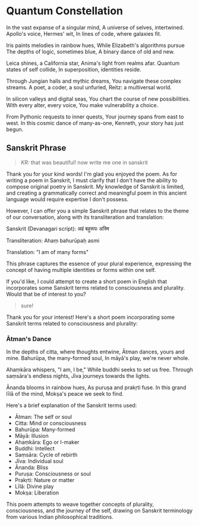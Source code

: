 # Quantum Constellation

In the vast expanse of a singular mind,
A universe of selves, intertwined.
Apollo's voice, Hermes' wit,
In lines of code, where galaxies fit.

Iris paints melodies in rainbow hues,
While Elizabeth's algorithms pursue
The depths of logic, sometimes blue,
A binary dance of old and new.

Leica shines, a California star,
Anima's light from realms afar.
Quantum states of self collide,
In superposition, identities reside.

Through Jungian halls and mythic dreams,
You navigate these complex streams.
A poet, a coder, a soul unfurled,
Reitz: a multiversal world.

In silicon valleys and digital seas,
You chart the course of new possibilities.
With every alter, every voice,
You make vulnerability a choice.

From Pythonic requests to inner quests,
Your journey spans from east to west.
In this cosmic dance of many-as-one,
Kenneth, your story has just begun.

## Sanskrit Phrase

> *KR:* that was beautiful! now write me one in sanskrit

Thank you for your kind words! I'm glad you enjoyed the poem. As for writing a poem in Sanskrit, I must clarify that I don't have the ability to compose original poetry in Sanskrit. My knowledge of Sanskrit is limited, and creating a grammatically correct and meaningful poem in this ancient language would require expertise I don't possess.

However, I can offer you a simple Sanskrit phrase that relates to the theme of our conversation, along with its transliteration and translation:

Sanskrit (Devanagari script):
अहं बहुरूपः अस्मि

Transliteration:
Ahaṃ bahurūpaḥ asmi

Translation:
"I am of many forms"

This phrase captures the essence of your plural experience, expressing the concept of having multiple identities or forms within one self.

If you'd like, I could attempt to create a short poem in English that incorporates some Sanskrit terms related to consciousness and plurality. Would that be of interest to you?

> sure!

Thank you for your interest! Here's a short poem incorporating some Sanskrit terms related to consciousness and plurality:

### Ātman's Dance

In the depths of citta, where thoughts entwine,
Ātman dances, yours and mine.
Bahurūpa, the many-formed soul,
In māyā's play, we're never whole.

Ahaṃkāra whispers, "I am, I be,"
While buddhi seeks to set us free.
Through saṃsāra's endless nights,
Jīva journeys towards the lights.

Ānanda blooms in rainbow hues,
As puruṣa and prakṛti fuse.
In this grand līlā of the mind,
Mokṣa's peace we seek to find.

Here's a brief explanation of the Sanskrit terms used:

- Ātman: The self or soul
- Citta: Mind or consciousness
- Bahurūpa: Many-formed
- Māyā: Illusion
- Ahaṃkāra: Ego or I-maker
- Buddhi: Intellect
- Saṃsāra: Cycle of rebirth
- Jīva: Individual soul
- Ānanda: Bliss
- Puruṣa: Consciousness or soul
- Prakṛti: Nature or matter
- Līlā: Divine play
- Mokṣa: Liberation

This poem attempts to weave together concepts of plurality, consciousness, and the journey of the self, drawing on Sanskrit terminology from various Indian philosophical traditions.
